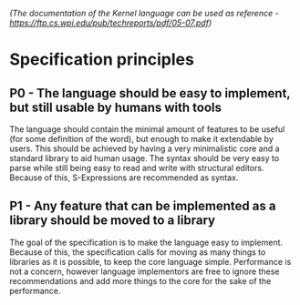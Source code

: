 *(The documentation of the Kernel language can be used as reference - https://ftp.cs.wpi.edu/pub/techreports/pdf/05-07.pdf)*
# Specification principles
## P0 - The language should be easy to implement, but still usable by humans with tools
The language should contain the minimal amount of features to be useful (for some definition of the word), but enough to make it extendable by users. This should be achieved by having a very minimalistic core and a standard library to aid human usage.
The syntax should be very easy to parse while still being easy to read and write with structural editors. Because of this, S-Expressions are recommended as syntax.
## P1 - Any feature that can be implemented as a library should be moved to a library
The goal of the specification is to make the language easy to implement. Because of this, the specification calls for moving as many things to libraries as it is possible, to keep the core language simple. Performance is not a concern, however language implementors are free to ignore these recommendations and add more things to the core for the sake of the performance.
